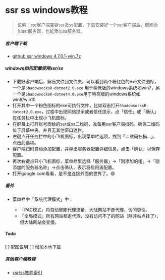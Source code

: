 # ssr ss windows教程

> 说明：ssr客户端兼容ssr及ss配置，下载安装好一个ssr客户端后，既能添加ssr服务器，也能添加ss服务器。


##### 客户端下载
 - [github ssr windows 4.7.0.1-win.7z](https://github.com/shadowsocksr-rm/shadowsocksr-csharp/releases/download/4.7.0.1/ShadowsocksR-4.7.0.1-win.7z)

 
 
##### windows如何配置使用ssr/ss
  - 下载好客户端后，解压文件到文件夹。可以看到两个粉红色的exe文件图标，一个是`ShadowsocksR-dotnet2.0.exe` 用于稍低版的windows系统如win7，另一个是`ShadowsocksR-dotnet4.0.exe`用于稍高版的windows系统如win8/win10
  - 打开其中一个粉色图标的exe可执行文件，比如双击打开`ShadowsocksR-dotnet2.0.exe`，过程中出现网络提示或者信任提示，点「信任」或「确认」在任务栏中出现小飞机图标。
  - 在屏幕上打开账号商给的ssr或ss二维码，准备用ssr客户端扫码。确保二维码位于屏幕中央，并且无其他窗口遮拦。
  - 右键点开任务栏中的小飞机图标，出现菜单栏选项，找到「二维码扫描...」，点击此选项。
  - 客户端扫码自动添加配置，并弹出服务器配置详细信息，点击「确认」以保存配置。
  - 再次右键点开小飞机图标，菜单栏里选择「服务器」->「刚添加的组」->「刚添加的服务器名称」->点击确认，表示将启用该配置。
  - 打开google.com看看，是不是连接外面的世界了。😄

  
  
##### 番外
  - 菜单栏中「系统代理模式」中：

    - 「PAC模式」将自动智能代理流量，大陆网站不走代理，访问更快。
    - 「全局模式」所有网站都走代理，没有访问不了的网站（除非站点挂了），但大陆网站会变慢。

  
 
 
 
 ##### Todo
 [ ] 配图说明
 [ ] 增加本地下载
 
 ##### 其他客户端教程
 - [ssr/ss教程索引](./ssr_ss_tutorial_教程.md)